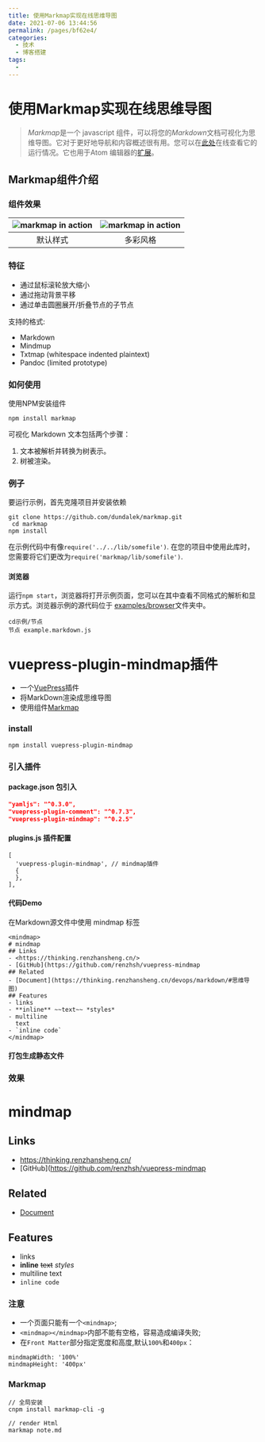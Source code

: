 ```yaml
---
title: 使用Markmap实现在线思维导图
date: 2021-07-06 13:44:56
permalink: /pages/bf62e4/
categories:
  - 技术
  - 博客搭建
tags:
  - 
---
```

# 使用**Markmap**实现在线思维导图

> *Markmap*是一个 javascript 组件，可以将您的*Markdown*文档可视化为思维导图。它对于更好地导航和内容概述很有用。您可以在[此处](http://kb.knomaton.org/multi-agent-systems/)在线查看它的运行情况。它也用于Atom 编辑器的[扩展](https://atom.io/packages/markdown-mindmap)。

## **Markmap**组件介绍

### 组件效果

| ![markmap in action](https://github.com/dundalek/markmap/raw/master/doc/img/mindmap-screenshot2.png) | ![markmap in action](https://github.com/dundalek/markmap/raw/master/doc/img/mindmap-screenshot1.png) |
| :----------------------------------------------------------: | :----------------------------------------------------------: |
|                           默认样式                           |                           多彩风格                           |

### 特征

- 通过鼠标滚轮放大缩小
- 通过拖动背景平移
- 通过单击圆圈展开/折叠节点的子节点

支持的格式:

- Markdown
- Mindmup
- Txtmap (whitespace indented plaintext)
- Pandoc (limited prototype)



### 如何使用

使用NPM安装组件

```
npm install markmap
```

可视化 Markdown 文本包括两个步骤：

1. 文本被解析并转换为树表示。
2. 树被渲染。



### 例子

要运行示例，首先克隆项目并安装依赖

```
git clone https://github.com/dundalek/markmap.git
 cd markmap 
npm install
```

在示例代码中有像`require('../../lib/somefile')`. 在您的项目中使用此库时，您需要将它们更改为`require('markmap/lib/somefile')`.

#### 浏览器

运行`npm start`，浏览器将打开示例页面，您可以在其中查看不同格式的解析和显示方式。浏览器示例的源代码位于 [examples/browser](https://github.com/dundalek/markmap/blob/master/examples/browser)文件夹中。

```
cd示例/节点
节点 example.markdown.js
```



# vuepress-plugin-mindmap插件

- 一个[VuePress](https://vuepress.vuejs.org/zh/plugin/)插件
- 将MarkDown渲染成思维导图
- 使用组件[Markmap](https://markmap.js.org/)



### install

```
npm install vuepress-plugin-mindmap
```

### 引入插件

#### package.json 包引入

```json
"yamljs": "^0.3.0",
"vuepress-plugin-comment": "^0.7.3",
"vuepress-plugin-mindmap": "^0.2.5"
```

#### plugins.js 插件配置

```
[
  'vuepress-plugin-mindmap', // mindmap插件
  {
  },
],
```

#### 代码Demo

在Markdown源文件中使用 mindmap 标签

```
<mindmap>
# mindmap
## Links
- <https://thinking.renzhansheng.cn/>
- [GitHub](https://github.com/renzhsh/vuepress-mindmap
## Related
- [Document](https://thinking.renzhansheng.cn/devops/markdown/#思维导图)
## Features
- links
- **inline** ~~text~~ *styles*
- multiline
  text
- `inline code`
</mindmap>
```

#### 打包生成静态文件

### 效果

<mindmap>

# mindmap
## Links
- <https://thinking.renzhansheng.cn/>
- [GitHub](https://github.com/renzhsh/vuepress-mindmap
## Related
- [Document](https://thinking.renzhansheng.cn/devops/markdown/#思维导图)
## Features
- links
- **inline** ~~text~~ *styles*
- multiline
  text
- `inline code`
</mindmap>



### 注意


- 一个页面只能有一个`<mindmap>`;
- `<mindmap></mindmap>`内部不能有空格，容易造成编译失败;
- 在`Front Matter`部分指定宽度和高度,默认`100%`和`400px`：

```
mindmapWidth: '100%'
mindmapHeight: '400px'
```

### Markmap

```
// 全局安装
cnpm install markmap-cli -g

// render Html
markmap note.md
```